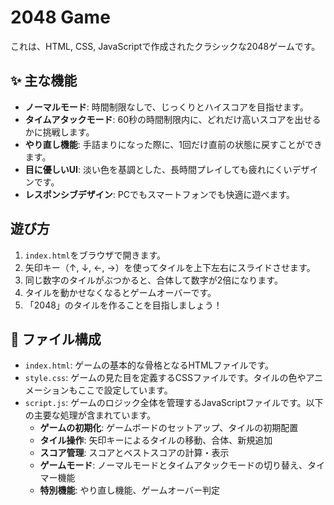 # 2048 Game

これは、HTML, CSS, JavaScriptで作成されたクラシックな2048ゲームです。

## ✨ 主な機能

- **ノーマルモード**: 時間制限なしで、じっくりとハイスコアを目指せます。
- **タイムアタックモード**: 60秒の時間制限内に、どれだけ高いスコアを出せるかに挑戦します。
- **やり直し機能**: 手詰まりになった際に、1回だけ直前の状態に戻すことができます。
- **目に優しいUI**: 淡い色を基調とした、長時間プレイしても疲れにくいデザインです。
- **レスポンシブデザイン**: PCでもスマートフォンでも快適に遊べます。

## 遊び方

1.  `index.html`をブラウザで開きます。
2.  矢印キー（↑, ↓, ←, →）を使ってタイルを上下左右にスライドさせます。
3.  同じ数字のタイルがぶつかると、合体して数字が2倍になります。
4.  タイルを動かせなくなるとゲームオーバーです。
5.  「2048」のタイルを作ることを目指しましょう！

## 📂 ファイル構成

- `index.html`: ゲームの基本的な骨格となるHTMLファイルです。
- `style.css`: ゲームの見た目を定義するCSSファイルです。タイルの色やアニメーションもここで設定しています。
- `script.js`: ゲームのロジック全体を管理するJavaScriptファイルです。以下の主要な処理が含まれています。
    - **ゲームの初期化**: ゲームボードのセットアップ、タイルの初期配置
    - **タイル操作**: 矢印キーによるタイルの移動、合体、新規追加
    - **スコア管理**: スコアとベストスコアの計算・表示
    - **ゲームモード**: ノーマルモードとタイムアタックモードの切り替え、タイマー機能
    - **特別機能**: やり直し機能、ゲームオーバー判定
